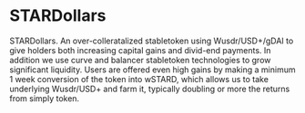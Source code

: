 # STARDollars

STARDollars. An over-colleratalized stabletoken using Wusdr/USD+/gDAI to give holders both increasing capital gains and divid-end payments. In addition we use curve and balancer stabletoken technologies to grow significant liquidity. Users are offered even high gains by making a minimum 1 week conversion of the token into wSTARD, which allows us to take underlying Wusdr/USD+ and farm it, typically doubling or more the returns from simply token.&#x20;
